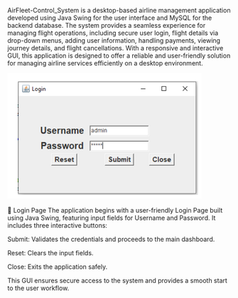 AirFleet-Control_System is a desktop-based airline management application developed using Java Swing for the user interface and MySQL for the backend database. The system provides a seamless experience for managing flight operations, including secure user login, flight details via drop-down menus, adding user information, handling payments, viewing journey details, and flight cancellations. With a responsive and interactive GUI, this application is designed to offer a reliable and user-friendly solution for managing airline services efficiently on a desktop environment.

![alt image](https://github.com/sharada-patil1508/AirFleet-Control-System/blob/090b86ce40fb984ae18bf89860c4e6355eeda2bb/Login%20Page.png)

🔐 Login Page
The application begins with a user-friendly Login Page built using Java Swing, featuring input fields for Username and Password. It includes three interactive buttons:

Submit: Validates the credentials and proceeds to the main dashboard.

Reset: Clears the input fields.

Close: Exits the application safely.

This GUI ensures secure access to the system and provides a smooth start to the user workflow.
